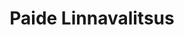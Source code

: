 ---
title: Paide Linnavalitsus
maintainer_name: Peeter Läll
maintainer_email: peeter.lall@paide.ee
description: ''
---